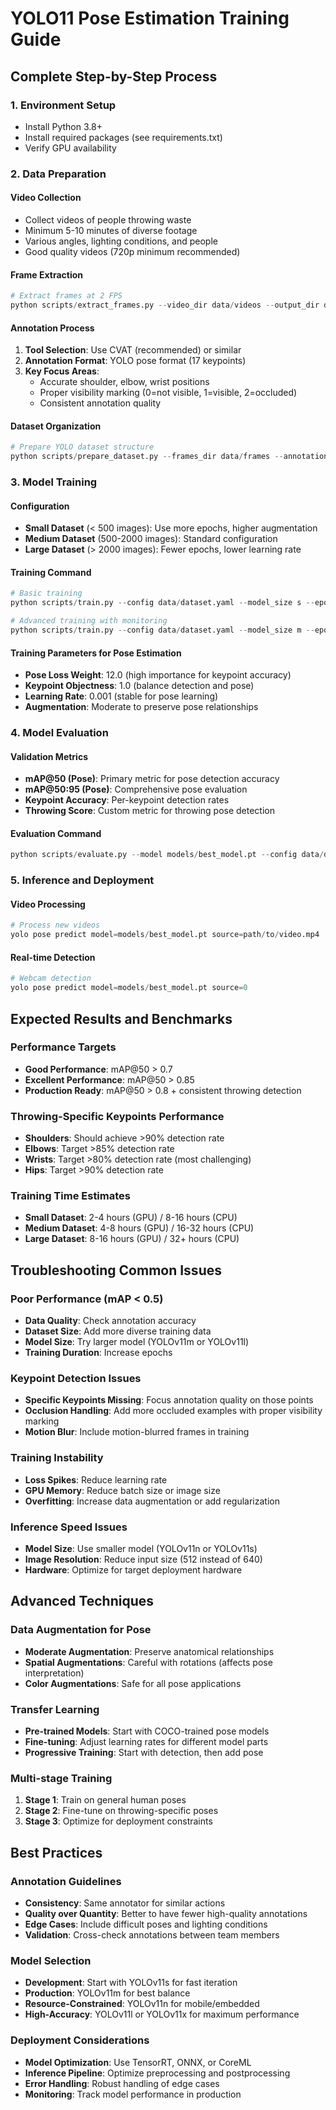 # YOLO11 Pose Estimation Training Guide

## Complete Step-by-Step Process

### 1. Environment Setup
- Install Python 3.8+
- Install required packages (see requirements.txt)
- Verify GPU availability

### 2. Data Preparation

#### Video Collection
- Collect videos of people throwing waste
- Minimum 5-10 minutes of diverse footage
- Various angles, lighting conditions, and people
- Good quality videos (720p minimum recommended)

#### Frame Extraction
```python
# Extract frames at 2 FPS
python scripts/extract_frames.py --video_dir data/videos --output_dir data/frames --fps_target 2
```

#### Annotation Process
1. **Tool Selection**: Use CVAT (recommended) or similar
2. **Annotation Format**: YOLO pose format (17 keypoints)
3. **Key Focus Areas**:
   - Accurate shoulder, elbow, wrist positions
   - Proper visibility marking (0=not visible, 1=visible, 2=occluded)
   - Consistent annotation quality

#### Dataset Organization
```python
# Prepare YOLO dataset structure
python scripts/prepare_dataset.py --frames_dir data/frames --annotations_dir data/annotations
```

### 3. Model Training

#### Configuration
- **Small Dataset** (< 500 images): Use more epochs, higher augmentation
- **Medium Dataset** (500-2000 images): Standard configuration
- **Large Dataset** (> 2000 images): Fewer epochs, lower learning rate

#### Training Command
```python
# Basic training
python scripts/train.py --config data/dataset.yaml --model_size s --epochs 200

# Advanced training with monitoring
python scripts/train.py --config data/dataset.yaml --model_size m --epochs 200 --optimize_hyperparams
```

#### Training Parameters for Pose Estimation
- **Pose Loss Weight**: 12.0 (high importance for keypoint accuracy)
- **Keypoint Objectness**: 1.0 (balance detection and pose)
- **Learning Rate**: 0.001 (stable for pose learning)
- **Augmentation**: Moderate to preserve pose relationships

### 4. Model Evaluation

#### Validation Metrics
- **mAP@50 (Pose)**: Primary metric for pose detection accuracy
- **mAP@50:95 (Pose)**: Comprehensive pose evaluation
- **Keypoint Accuracy**: Per-keypoint detection rates
- **Throwing Score**: Custom metric for throwing pose detection

#### Evaluation Command
```python
python scripts/evaluate.py --model models/best_model.pt --config data/dataset.yaml --comprehensive
```

### 5. Inference and Deployment

#### Video Processing
```python
# Process new videos
yolo pose predict model=models/best_model.pt source=path/to/video.mp4
```

#### Real-time Detection
```python
# Webcam detection
yolo pose predict model=models/best_model.pt source=0
```

## Expected Results and Benchmarks

### Performance Targets
- **Good Performance**: mAP@50 > 0.7
- **Excellent Performance**: mAP@50 > 0.85
- **Production Ready**: mAP@50 > 0.8 + consistent throwing detection

### Throwing-Specific Keypoints Performance
- **Shoulders**: Should achieve >90% detection rate
- **Elbows**: Target >85% detection rate  
- **Wrists**: Target >80% detection rate (most challenging)
- **Hips**: Target >90% detection rate

### Training Time Estimates
- **Small Dataset**: 2-4 hours (GPU) / 8-16 hours (CPU)
- **Medium Dataset**: 4-8 hours (GPU) / 16-32 hours (CPU)
- **Large Dataset**: 8-16 hours (GPU) / 32+ hours (CPU)

## Troubleshooting Common Issues

### Poor Performance (mAP < 0.5)
- **Data Quality**: Check annotation accuracy
- **Dataset Size**: Add more diverse training data
- **Model Size**: Try larger model (YOLOv11m or YOLOv11l)
- **Training Duration**: Increase epochs

### Keypoint Detection Issues
- **Specific Keypoints Missing**: Focus annotation quality on those points
- **Occlusion Handling**: Add more occluded examples with proper visibility marking
- **Motion Blur**: Include motion-blurred frames in training

### Training Instability
- **Loss Spikes**: Reduce learning rate
- **GPU Memory**: Reduce batch size or image size
- **Overfitting**: Increase data augmentation or add regularization

### Inference Speed Issues
- **Model Size**: Use smaller model (YOLOv11n or YOLOv11s)
- **Image Resolution**: Reduce input size (512 instead of 640)
- **Hardware**: Optimize for target deployment hardware

## Advanced Techniques

### Data Augmentation for Pose
- **Moderate Augmentation**: Preserve anatomical relationships
- **Spatial Augmentations**: Careful with rotations (affects pose interpretation)
- **Color Augmentations**: Safe for all pose applications

### Transfer Learning
- **Pre-trained Models**: Start with COCO-trained pose models
- **Fine-tuning**: Adjust learning rates for different model parts
- **Progressive Training**: Start with detection, then add pose

### Multi-stage Training
1. **Stage 1**: Train on general human poses
2. **Stage 2**: Fine-tune on throwing-specific poses
3. **Stage 3**: Optimize for deployment constraints

## Best Practices

### Annotation Guidelines
- **Consistency**: Same annotator for similar actions
- **Quality over Quantity**: Better to have fewer high-quality annotations
- **Edge Cases**: Include difficult poses and lighting conditions
- **Validation**: Cross-check annotations between team members

### Model Selection
- **Development**: Start with YOLOv11s for fast iteration
- **Production**: YOLOv11m for best balance
- **Resource-Constrained**: YOLOv11n for mobile/embedded
- **High-Accuracy**: YOLOv11l or YOLOv11x for maximum performance

### Deployment Considerations
- **Model Optimization**: Use TensorRT, ONNX, or CoreML
- **Inference Pipeline**: Optimize preprocessing and postprocessing
- **Error Handling**: Robust handling of edge cases
- **Monitoring**: Track model performance in production
